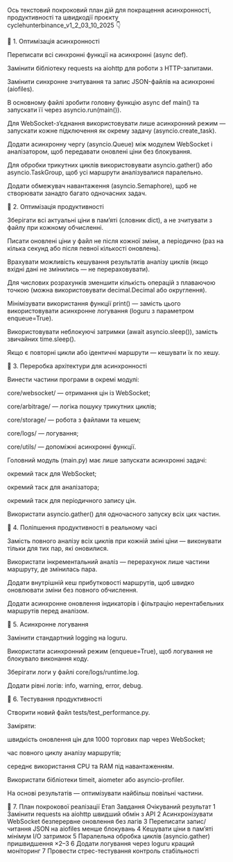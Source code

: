 Ось текстовий покроковий план дій для покращення асинхронності, продуктивності та швидкодії проєкту
cyclehunterbinance_v1_2_03_10_2025 👇

🔹 1. Оптимізація асинхронності

Переписати всі синхронні функції на асинхронні (async def).

Замінити бібліотеку requests на aiohttp для роботи з HTTP-запитами.

Замінити синхронне зчитування та запис JSON-файлів на асинхронні (aiofiles).

В основному файлі зробити головну функцію async def main() та запускати її через asyncio.run(main()).

Для WebSocket-з’єднання використовувати лише асинхронний режим — запускати кожне підключення як окрему задачу (asyncio.create_task).

Додати асинхронну чергу (asyncio.Queue) між модулем WebSocket і аналізатором, щоб передавати оновлені ціни без блокування.

Для обробки трикутних циклів використовувати asyncio.gather() або asyncio.TaskGroup, щоб усі маршрути аналізувалися паралельно.

Додати обмежувач навантаження (asyncio.Semaphore), щоб не створювати занадто багато одночасних задач.

🔹 2. Оптимізація продуктивності

Зберігати всі актуальні ціни в пам’яті (словник dict), а не зчитувати з файлу при кожному обчисленні.

Писати оновлені ціни у файл не після кожної зміни, а періодично (раз на кілька секунд або після певної кількості оновлень).

Врахувати можливість кешування результатів аналізу циклів (якщо вхідні дані не змінились — не перераховувати).

Для числових розрахунків зменшити кількість операцій з плаваючою точкою (можна використовувати decimal.Decimal або округлення).

Мінімізувати використання функції print() — замість цього використовувати асинхронне логування (loguru з параметром enqueue=True).

Використовувати неблокуючі затримки (await asyncio.sleep()), замість звичайних time.sleep().

Якщо є повторні цикли або ідентичні маршрути — кешувати їх по хешу.

🔹 3. Переробка архітектури для асинхронності

Винести частини програми в окремі модулі:

core/websocket/ — отримання цін із WebSocket;

core/arbitrage/ — логіка пошуку трикутних циклів;

core/storage/ — робота з файлами та кешем;

core/logs/ — логування;

core/utils/ — допоміжні асинхронні функції.

Головний модуль (main.py) має лише запускати асинхронні задачі:

окремий таск для WebSocket;

окремий таск для аналізатора;

окремий таск для періодичного запису цін.

Використати asyncio.gather() для одночасного запуску всіх цих частин.

🔹 4. Поліпшення продуктивності в реальному часі

Замість повного аналізу всіх циклів при кожній зміні ціни — виконувати тільки для тих пар, які оновилися.

Використати інкрементальний аналіз — перерахунок лише частини маршруту, де змінилась пара.

Додати внутрішній кеш прибутковості маршрутів, щоб швидко оновлювати зміни без повного обчислення.

Додати асинхронне оновлення індикаторів і фільтрацію нерентабельних маршрутів перед аналізом.

🔹 5. Асинхронне логування

Замінити стандартний logging на loguru.

Використати асинхронний режим (enqueue=True), щоб логування не блокувало виконання коду.

Зберігати логи у файлі core/logs/runtime.log.

Додати рівні логів: info, warning, error, debug.

🔹 6. Тестування продуктивності

Створити новий файл tests/test_performance.py.

Заміряти:

швидкість оновлення цін для 1000 торгових пар через WebSocket;

час повного циклу аналізу маршрутів;

середнє використання CPU та RAM під навантаженням.

Використати бібліотеки timeit, aiometer або asyncio-profiler.

На основі результатів — оптимізувати найбільш повільні частини.

🔹 7. План покрокової реалізації
Етап	Завдання	Очікуваний результат
1	Замінити requests на aiohttp	швидший обмін з API
2	Асинхронізувати WebSocket	безперервне оновлення без лагів
3	Переписати запис/читання JSON на aiofiles	менше блокувань
4	Кешувати ціни в пам’яті	мінімум I/O затримок
5	Паралельна обробка циклів (asyncio.gather)	пришвидшення ×2–3
6	Додати логування через loguru	кращий моніторинг
7	Провести стрес-тестування	контроль стабільності